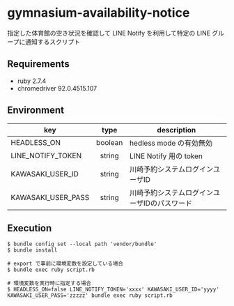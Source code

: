 # gymnasium-availability-notice
指定した体育館の空き状況を確認して LINE Notify を利用して特定の LINE グループに通知するスクリプト

## Requirements
- ruby 2.7.4
- chromedriver 92.0.4515.107

## Environment
| key | type | description |
|-|:-:|-|
| HEADLESS_ON | boolean |hedless mode の有効無効 |
| LINE_NOTIFY_TOKEN | string |LINE Notify 用の token |
| KAWASAKI_USER_ID | string | 川崎予約システムログインユーザID |
| KAWASAKI_USER_PASS | string | 川崎予約システムログインユーザIDのパスワード |

## Execution
```
$ bundle config set --local path 'vendor/bundle'
$ bundle install

# export で事前に環境変数を設定している場合
$ bundle exec ruby script.rb

# 環境変数を実行時に指定する場合
$ HEADLESS_ON=false LINE_NOTIFY_TOKEN='xxxx' KAWASAKI_USER_ID='yyyy' KAWASAKI_USER_PASS='zzzzz' bundle exec ruby script.rb
```
